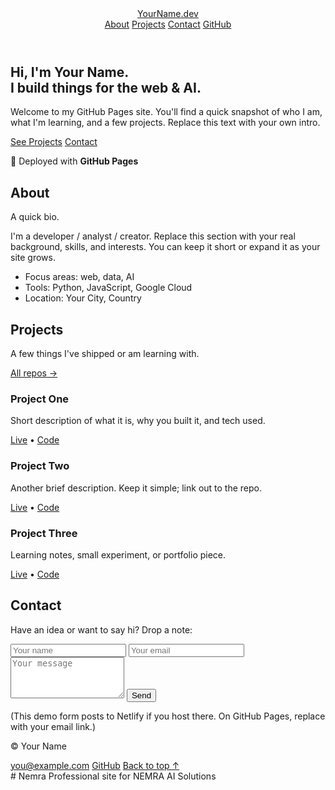 <!DOCTYPE html>
<html lang="en">
<head>
  <meta charset="utf-8" />
  <meta name="viewport" content="width=device-width, initial-scale=1" />
  <title>Your Name – Portfolio</title>
  <meta name="description" content="Personal site built with GitHub Pages." />
  <link rel="preconnect" href="https://fonts.googleapis.com">
  <link rel="preconnect" href="https://fonts.gstatic.com" crossorigin>
  <link href="https://fonts.googleapis.com/css2?family=Inter:wght@300;400;600;800&display=swap" rel="stylesheet">
  <!-- Tailwind via CDN for quick start -->
  <script src="https://cdn.tailwindcss.com"></script>
  <style>
    html { scroll-behavior: smooth; }
    /* Simple navbar blur on scroll */
    .scrolled { backdrop-filter: blur(8px); background-color: rgba(255,255,255,0.6); }
  </style>
</head>
<body class="font-[Inter] text-slate-800">
  <!-- NAV -->
  <header id="top" class="fixed top-0 inset-x-0 z-50">
    <nav id="nav" class="mx-auto max-w-6xl px-4 py-3 flex items-center justify-between">
      <a href="#top" class="text-xl font-extrabold tracking-tight">YourName<span class="text-sky-600">.dev</span></a>
      <div class="hidden md:flex gap-6 text-sm">
        <a href="#about" class="hover:text-sky-700">About</a>
        <a href="#projects" class="hover:text-sky-700">Projects</a>
        <a href="#contact" class="hover:text-sky-700">Contact</a>
        <a href="https://github.com/yourusername" class="hover:text-sky-700" target="_blank" rel="noopener">GitHub</a>
      </div>
    </nav>
  </header>

  <!-- HERO -->
  <section class="pt-28 md:pt-40 bg-gradient-to-b from-sky-50 to-white">
    <div class="mx-auto max-w-6xl px-4 grid md:grid-cols-2 gap-10 items-center">
      <div>
        <h1 class="text-4xl md:text-6xl font-extrabold leading-tight">Hi, I'm <span class="text-sky-700">Your Name</span>.<br/> I build things for the web & AI.</h1>
        <p class="mt-5 text-slate-600 max-w-prose">Welcome to my GitHub Pages site. You'll find a quick snapshot of who I am, what I'm learning, and a few projects. Replace this text with your own intro.</p>
        <div class="mt-8 flex gap-3">
          <a href="#projects" class="px-5 py-3 rounded-2xl bg-sky-700 hover:bg-sky-800 text-white font-semibold shadow">See Projects</a>
          <a href="#contact" class="px-5 py-3 rounded-2xl border border-slate-300 hover:border-sky-700 font-semibold">Contact</a>
        </div>
      </div>
      <div class="relative">
        <div class="aspect-[4/3] rounded-3xl bg-gradient-to-tr from-sky-200 to-sky-100 shadow-inner"></div>
        <div class="absolute -bottom-6 -right-6 bg-white/70 border border-slate-200 rounded-2xl p-4 shadow">
          <p class="text-sm">🚀 Deployed with <strong>GitHub Pages</strong></p>
        </div>
      </div>
    </div>
  </section>

  <!-- ABOUT -->
  <section id="about" class="py-20">
    <div class="mx-auto max-w-6xl px-4 grid md:grid-cols-3 gap-10">
      <div class="md:col-span-1">
        <h2 class="text-2xl font-bold">About</h2>
        <p class="text-slate-600">A quick bio.</p>
      </div>
      <div class="md:col-span-2 space-y-4 leading-relaxed">
        <p>I'm a developer / analyst / creator. Replace this section with your real background, skills, and interests. You can keep it short or expand it as your site grows.</p>
        <ul class="list-disc pl-6">
          <li>Focus areas: web, data, AI</li>
          <li>Tools: Python, JavaScript, Google Cloud</li>
          <li>Location: Your City, Country</li>
        </ul>
      </div>
    </div>
  </section>

  <!-- PROJECTS -->
  <section id="projects" class="py-20 bg-slate-50">
    <div class="mx-auto max-w-6xl px-4">
      <div class="flex items-end justify-between mb-10">
        <div>
          <h2 class="text-2xl font-bold">Projects</h2>
          <p class="text-slate-600">A few things I've shipped or am learning with.</p>
        </div>
        <a class="text-sm text-sky-700 hover:underline" href="https://github.com/yourusername?tab=repositories" target="_blank" rel="noopener">All repos →</a>
      </div>
      <div class="grid md:grid-cols-3 gap-6">
        <!-- Card 1 -->
        <article class="rounded-2xl bg-white border border-slate-200 shadow-sm overflow-hidden">
          <div class="h-32 bg-gradient-to-br from-sky-200 to-white"></div>
          <div class="p-5 space-y-2">
            <h3 class="font-semibold">Project One</h3>
            <p class="text-sm text-slate-600">Short description of what it is, why you built it, and tech used.</p>
            <div class="text-sm">
              <a class="text-sky-700 hover:underline" href="#">Live</a>
              <span class="mx-2 text-slate-400">•</span>
              <a class="text-sky-700 hover:underline" href="#">Code</a>
            </div>
          </div>
        </article>
        <!-- Card 2 -->
        <article class="rounded-2xl bg-white border border-slate-200 shadow-sm overflow-hidden">
          <div class="h-32 bg-gradient-to-br from-sky-200 to-white"></div>
          <div class="p-5 space-y-2">
            <h3 class="font-semibold">Project Two</h3>
            <p class="text-sm text-slate-600">Another brief description. Keep it simple; link out to the repo.</p>
            <div class="text-sm">
              <a class="text-sky-700 hover:underline" href="#">Live</a>
              <span class="mx-2 text-slate-400">•</span>
              <a class="text-sky-700 hover:underline" href="#">Code</a>
            </div>
          </div>
        </article>
        <!-- Card 3 -->
        <article class="rounded-2xl bg-white border border-slate-200 shadow-sm overflow-hidden">
          <div class="h-32 bg-gradient-to-br from-sky-200 to-white"></div>
          <div class="p-5 space-y-2">
            <h3 class="font-semibold">Project Three</h3>
            <p class="text-sm text-slate-600">Learning notes, small experiment, or portfolio piece.</p>
            <div class="text-sm">
              <a class="text-sky-700 hover:underline" href="#">Live</a>
              <span class="mx-2 text-slate-400">•</span>
              <a class="text-sky-700 hover:underline" href="#">Code</a>
            </div>
          </div>
        </article>
      </div>
    </div>
  </section>

  <!-- CONTACT -->
  <section id="contact" class="py-20">
    <div class="mx-auto max-w-2xl px-4 text-center">
      <h2 class="text-2xl font-bold">Contact</h2>
      <p class="text-slate-600 mt-2">Have an idea or want to say hi? Drop a note:</p>
      <form class="mt-8 grid gap-3" name="contact" method="POST" data-netlify="true">
        <input type="hidden" name="form-name" value="contact" />
        <input required class="border border-slate-300 rounded-xl px-4 py-3" type="text" name="name" placeholder="Your name"/>
        <input required class="border border-slate-300 rounded-xl px-4 py-3" type="email" name="email" placeholder="Your email"/>
        <textarea required class="border border-slate-300 rounded-xl px-4 py-3" name="message" rows="4" placeholder="Your message"></textarea>
        <button class="justify-self-center px-6 py-3 rounded-2xl bg-sky-700 hover:bg-sky-800 text-white font-semibold shadow" type="submit">Send</button>
      </form>
      <p class="text-xs text-slate-500 mt-3">(This demo form posts to Netlify if you host there. On GitHub Pages, replace with your email link.)</p>
    </div>
  </section>

  <!-- FOOTER -->
  <footer class="py-10 border-t border-slate-200">
    <div class="mx-auto max-w-6xl px-4 text-sm flex flex-col md:flex-row items-center justify-between gap-4">
      <p>© <span id="year"></span> Your Name</p>
      <div class="flex gap-4">
        <a class="hover:underline" href="mailto:you@example.com">you@example.com</a>
        <a class="hover:underline" href="https://github.com/yourusername" target="_blank" rel="noopener">GitHub</a>
        <a class="hover:underline" href="#top">Back to top ↑</a>
      </div>
    </div>
  </footer>

  <script>
    // Set current year in footer
    document.getElementById('year').textContent = new Date().getFullYear();
    // Add blur background when scrolling
    const nav = document.getElementById('nav');
    window.addEventListener('scroll', () => {
      if (window.scrollY > 8) nav.classList.add('scrolled');
      else nav.classList.remove('scrolled');
    });
  </script>
</body>
</html># Nemra
Professional site for NEMRA AI Solutions
